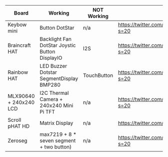 Board | Working | NOT Working | Link
----- | ------- | ----------- | ----
Keybow mini | Button DotStar | n/a | https://twitter.com/DavidGlaude/status/1366174659155222529?s=20
Braincraft HAT |  Backlight Fan DotStar Joystic Button DisplayIO | I2S | https://twitter.com/DavidGlaude/status/1367680147177021440?s=20
Rainbow HAT |  LED Buzzer Dotstar SegmentDisplay BMP280 | TouchButton | https://twitter.com/DavidGlaude/status/1368006501403594752?s=20
MLX90640 + 240x240 LCD | I2C Thermal Camera + 240x240 Mini Pi TFT | n/a | https://twitter.com/DavidGlaude/status/1370504218445025280?s=20
Scroll pHAT HD | Matrix Display | n/a | https://twitter.com/DavidGlaude/status/1369422737102540801
Zeroseg | max7219 + 8 * seven segment + two button) | n/a | https://twitter.com/DavidGlaude/status/1370897588988301313?s=20
